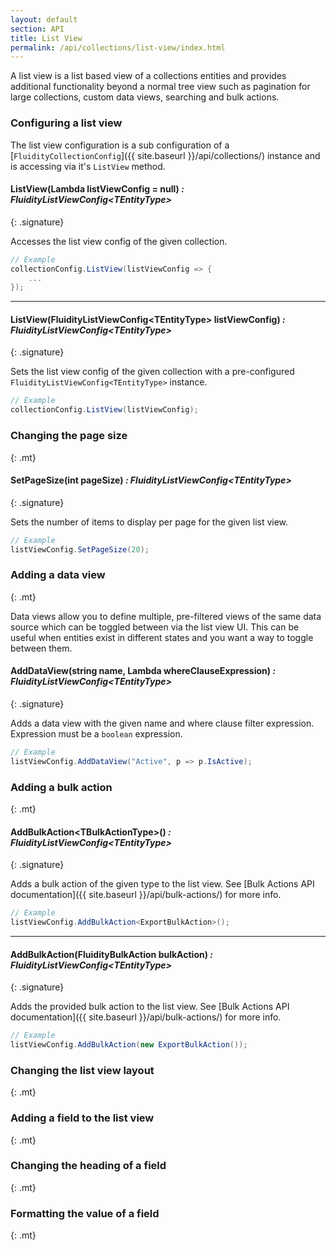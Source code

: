 ```yaml
---
layout: default
section: API
title: List View
permalink: /api/collections/list-view/index.html
---
```


A list view is a list based view of a collections entities and provides additional functionality beyond a normal tree view such as pagination for large collections, custom data views, searching and bulk actions.

### Configuring a list view

The list view configuration is a sub configuration of a [`FluidityCollectionConfig`]({{ site.baseurl }}/api/collections/) instance and is accessing via it's `ListView` method.

#### ListView(Lambda listViewConfig = null) *: FluidityListViewConfig&lt;TEntityType&gt;*
{: .signature}

Accesses the list view config of the given collection.

````csharp
// Example
collectionConfig.ListView(listViewConfig => {
    ...
});
````
---

#### ListView(FluidityListViewConfig&lt;TEntityType&gt; listViewConfig) *: FluidityListViewConfig&lt;TEntityType&gt;*
{: .signature}

Sets the list view config of the given collection with a pre-configured `FluidityListViewConfig<TEntityType>` instance.

````csharp
// Example
collectionConfig.ListView(listViewConfig);
````

### Changing the page size
{: .mt}

#### SetPageSize(int pageSize) *: FluidityListViewConfig&lt;TEntityType&gt;*
{: .signature}

Sets the number of items to display per page for the given list view.

````csharp
// Example
listViewConfig.SetPageSize(20);
````

### Adding a data view
{: .mt}

Data views allow you to define multiple, pre-filtered views of the same data source which can be toggled between via the list view UI. This can be useful when entities exist in different states and you want a way to toggle between them.

#### AddDataView(string name, Lambda whereClauseExpression) *: FluidityListViewConfig&lt;TEntityType&gt;*
{: .signature}

Adds a data view with the given name and where clause filter expression. Expression must be a `boolean` expression.

````csharp
// Example
listViewConfig.AddDataView("Active", p => p.IsActive);
````

### Adding a bulk action
{: .mt}

#### AddBulkAction&lt;TBulkActionType&gt;() *: FluidityListViewConfig&lt;TEntityType&gt;*
{: .signature}

Adds a bulk action of the given type to the list view. See [Bulk Actions API documentation]({{ site.baseurl }}/api/bulk-actions/) for more info.

````csharp
// Example
listViewConfig.AddBulkAction<ExportBulkAction>();
````

---

#### AddBulkAction(FluidityBulkAction bulkAction) *: FluidityListViewConfig&lt;TEntityType&gt;*
{: .signature}

Adds the provided bulk action to the list view. See [Bulk Actions API documentation]({{ site.baseurl }}/api/bulk-actions/) for more info.

````csharp
// Example
listViewConfig.AddBulkAction(new ExportBulkAction());
````

### Changing the list view layout
{: .mt}

### Adding a field to the list view
{: .mt}

### Changing the heading of a field
{: .mt}

### Formatting the value of a field
{: .mt}